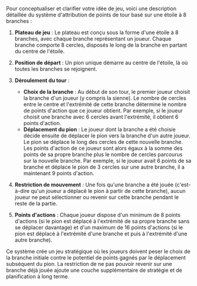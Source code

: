 Pour conceptualiser et clarifier votre idée de jeu, voici une description détaillée du système d'attribution de points de tour basé sur une étoile à 8 branches :

1. **Plateau de jeu** : Le plateau est conçu sous la forme d'une étoile à 8 branches, avec chaque branche représentant un joueur. Chaque branche comporte 8 cercles, disposés le long de la branche en partant du centre de l'étoile.

2. **Position de départ** : Un pion unique démarre au centre de l'étoile, là où toutes les branches se rejoignent.

3. **Déroulement du tour** : 
   - **Choix de la branche** : Au début de son tour, le premier joueur choisit la branche d'un joueur (y compris la sienne). Le nombre de cercles entre le centre et l'extrémité de cette branche détermine le nombre de points d'action que ce joueur obtient. Par exemple, si le joueur choisit une branche avec 6 cercles avant l'extrémité, il obtient 6 points d'action.
   - **Déplacement du pion** : Le joueur dont la branche a été choisie décide ensuite de déplacer le pion vers la branche d'un autre joueur. Le pion se déplace le long des cercles de cette nouvelle branche. Les points d'action de ce joueur sont alors égaux à la somme des points de sa propre branche plus le nombre de cercles parcourus sur la nouvelle branche. Par exemple, si le joueur avait 6 points de sa branche et déplace le pion de 3 cercles sur une autre branche, il a maintenant 9 points d'action.

4. **Restriction de mouvement** : Une fois qu'une branche a été jouée (c'est-à-dire qu'un joueur a déplacé le pion à partir de cette branche), aucun joueur ne peut sélectionner ou revenir sur cette branche pendant le reste de la partie.

5. **Points d'actions** : Chaque joueur dispose d'un minimum de 8 points d'actions (si le pion est déplacé à l'extrémité de sa propre branche sans se déplacer davantage) et d'un maximum de 16 points d'actions (si le pion est déplacé à l'extrémité d'une branche et puis à l'extrémité d'une autre branche).

Ce système crée un jeu stratégique où les joueurs doivent peser le choix de la branche initiale contre le potentiel de points gagnés par le déplacement subséquent du pion. La restriction de ne pas pouvoir revenir sur une branche déjà jouée ajoute une couche supplémentaire de stratégie et de planification à long terme. 
